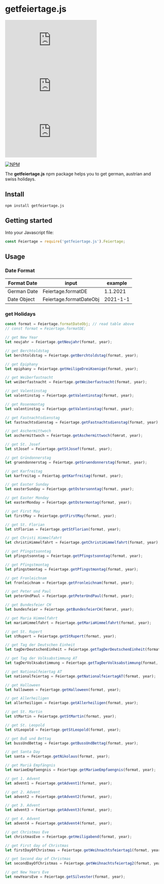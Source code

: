 # getfeiertage.js

[![NPM](https://img.shields.io/npm/v/getfeiertage.js)](https://www.npmjs.com/package/getfeiertage.js)
[![NPM_downloads](https://img.shields.io/npm/dm/getfeiertage.js)](https://www.npmjs.com/package/getfeiertage.js)
[![issues](https://img.shields.io/github/issues/mariuslang/getfeiertage.js)](https://github.com/MariusLang/getfeiertage.js)

[![NPM](https://nodei.co/npm/getfeiertage.js.png?compact=true)](https://nodei.co/npm/getfeiertage.js/)

The **getfeiertage.js** npm package helps you to get german, austrian and swiss holidays.

## Install
```
npm install getfeiertage.js
```

## Getting started
Into your Javascript file:
```javascript
const Feiertage = require('getfeiertage.js').Feiertage;
```

## Usage
### Date Format
Format Date|input|example
---|---|---
German Date|Feiertage.formatDE|1.1.2021
Date Object|Feiertage.formatDateObj|2021-1-1

### get Holidays
```javascript
const format = Feiertage.formatDateObj; // read table above
// const format = Feiertage.formatDE;

// get New Year
let neujahr = Feiertage.getNeujahr(format, year);

// get Berchtoldstag
let berchtoldstag = Feiertage.getBerchtoldstag(format, year);

// get Epiphany
let epiphany = Feiertage.getHeiligeDreiKoenige(format, year);

// get Weiberfastnacht
let weiberfastnacht = Feiertage.getWeiberfastnacht(format, year);

// get Valentinstag
let valentinstag = Feiertage.getValentinstag(format, year);

// get Rosenmontag
let valentinstag = Feiertage.getValentinstag(format, year);

// get Fastnachtsdienstag
let fastnachtsdienstag = Feiertage.getFastnachtsdienstag(format, year);

// get Aschermittwoch
let aschermittwoch = Feiertage.getAschermittwoch(fomrat, year);

// get St. Josef
let stJosef = Feiertage.getStJosef(format, year);

// get Gründonnerstag
let gruendonnerstag = Feiertage.getGruendonnerstag(format, year);

// get Karfreitag
let karfreitag = Feiertag.getKarfreitag(format, year);

// get Easter Sunday
let easterSunday = Feiertage.getOstersonntag(format, year);

// get Easter Monday
let easterMonday = Feiertage.getOstermontag(format, year);

// get First May
let firstMay = Feiertage.getFirstMay(format, year);

// get St. Florian
let stFlorian = Feiertage.getStFlorian(format, year);

// get Christi Himmelfahrt
let christiHimmelfahrt = Feiertage.getChristiHimmelfahrt(format, year);

// get Pfingstsonntag
let pfingstsonntag = Feiertage.getPfingstsonntag(format, year);

// get Pfingstmontag
let pfingstmontag = Feiertage.getPfingstmontag(format, year);

// get Fronleichnam
let fronleichnam = Feiertage.getFronleichnam(format, year);

// get Peter und Paul
let peterUndPaul = Feiertage.getPeterUndPaul(format, year);

// get Bundesfeier CH
let bundesfeier = Feiertage.getBundesfeierCH(fomrat, year);

// get Maria Himmelfahrt
let mariaHimmelfahrt = Feiertage.getMariaHimmelfahrt(format, year);

// get St. Rupert
let stRupert = Feiertage.getStRupert(format, year);

// get Tag der Deutschen Einheit
let tagDerDeutschenEinheit = Feiertage.getTagDerDeutschenEinheit(format, year);

// get Tag der Volksabstimmung AT
let tagDerVolksabstimmung = Feiertage.getTagDerVolksabstimmung(format, year);

// get Nationalfeiertag AT
let nationalfeiertag = Feiertage.getNationalfeiertagAT(format, year);

// get Halloween
let halloween = Feiertage.getHalloween(format, year);

// get Allerheiligen
let allerheiligen = Feiertage.getAllerheiligen(format, year);

// get St. Martin
let stMartin = Feiertage.getStMartin(format, year);

// get St. Leopold
let stLeopold = Feiertage.getStLeopold(format, year);

// get Buß und Bettag
let bussUndBettag = Feiertage.getBussUndBettag(format, year);

// get Santa Day
let santa = Feiertage.getNikolaus(format, year);

// get Mariä Empfängnis
let mariaeEmpfaengnis = Feiertage.getMariaeEmpfaengnis(format, year);

// get 1. Advent
let advent1 = Feiertage.getAdvent1(format, year);

// get 2. Advent
let advent2 = Feiertage.getAdvent2(format, year);

// get 3. Advent
let advent3 = Feiertage.getAdvent3(format, year);

// get 4. Advent
let advent4 = Feiertage.getAdvent4(format, year);

// get Christmas Eve
let christmasEve = Feiertage.getHeiligabend(format, year);

// get First day of Christmas
let firstDayOfChristmas = Feiertage.getWeihnachtsfeiertag1(format, year);

// get Second day of Christmas
let secondDayOfChristmas = Feiertage.getWeihnachtsfeiertag2(format, year);

// get New Years Eve
let newYearsEve = Feiertage.getSilvester(format, year);
```